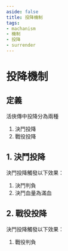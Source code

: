 ```yaml
---
aside: false
title: 投降機制
tags:
- machanism
- 機制
- 投降
- surrender
---
```


# 投降機制
## 定義
活俠傳中投降分為兩種
1. 決鬥投降
2. 戰役投降

##  1. 決鬥投降
決鬥投降觸發以下效果：
1. 決鬥判負
2. 決鬥血量為滿血

## 2. 戰役投降
決鬥投降觸發以下效果：
1. 戰役判負